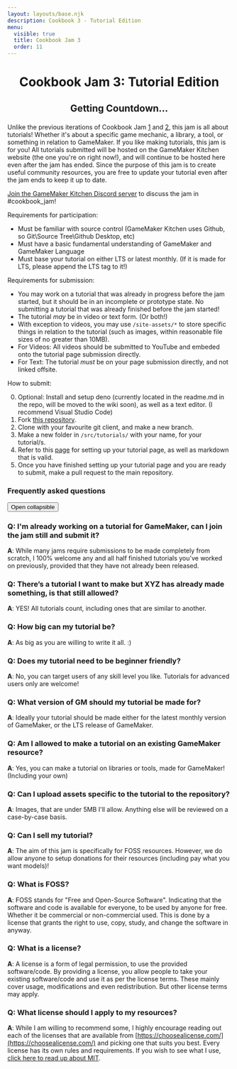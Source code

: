 ```yaml
---
layout: layouts/base.njk
description: Cookbook 3 - Tutorial Edition
menu:
  visible: true
  title: Cookbook Jam 3
  order: 11
---
```

<center>

# Cookbook Jam 3: Tutorial Edition
<h2>    
<p id="countdown">Getting Countdown...</p>
</h2>
</center>

Unlike the previous iterations of Cookbook Jam [1](https://itch.io/jam/cookbook-jam-1) and [2](https://itch.io/jam/cookbook-jam-2), this jam is all about tutorials! Whether it's about a specific game mechanic, a library, a tool, or something in relation to GameMaker. If you like making tutorials, this jam is for you! All tutorials submitted will be hosted on the GameMaker Kitchen website (the one you're on right now!), and will continue to be hosted here even after the jam has ended. Since the purpose of this jam is to create useful community resources, you are free to update your tutorial even after the jam ends to keep it up to date.

[Join the GameMaker Kitchen Discord server](https://discord.gg/EaGY2wyQmz) to discuss the jam in #cookbook_jam! 

Requirements for participation: 
- Must be familiar with source control (GameMaker Kitchen uses Github, so Git\Source Tree\Github Desktop, etc)
- Must have a basic fundamental understanding of GameMaker and GameMaker Language
- Must base your tutorial on either LTS or latest monthly. (If it is made for LTS, please append the LTS tag to it!)

Requirements for submission:
- You may work on a tutorial that was already in progress before the jam started, but it should be in an incomplete or prototype state. No submitting a tutorial that was already finished before the jam started!
- The tutorial *may* be in video or text form. (Or both!)
- With exception to videos, you may use `/site-assets/*` to store specific things in relation to the tutorial (such as images, within reasonable file sizes of no greater than 10MB).
- For Videos: All videos should be submitted to YouTube and embeded onto the tutorial page submission directly. 
- For Text: The tutorial *must* be on your page submission directly, and not linked offsite.

How to submit:

0. Optional: Install and setup deno (currently located in the readme.md in the repo, will be moved to the wiki soon), as well as a text editor. (I recommend Visual Studio Code)
1. Fork [this repository](https://github.com/tabularelf/gamemaker-kitchen).
2. Clone with your favourite git client, and make a new branch.
3. Make a new folder in `/src/tutorials/` with your name, for your tutorial/s.
4. Refer to this [page](https://github.com/tabularelf/gamemaker-kitchen/wiki/Making-or-editing-an-entry-(Post-Library-Tool-Asset-etc)) for setting up your tutorial page, as well as markdown that is valid. 
5. Once you have finished setting up your tutorial page and you are ready to submit, make a pull request to the main repository.

<h3>Frequently asked questions</h3>
<button class="collapsible">Open collapsible</button>
<div class="content">

### Q: I'm already working on a tutorial for GameMaker, can I join the jam still and submit it?
**A**: While many jams require submissions to be made completely from scratch, I 100% welcome any and all half finished tutorials you've worked on previously, provided that they have not already been released.

### Q: There’s a tutorial I want to make but XYZ has already made something, is that still allowed?
**A**: YES! All tutorials count, including ones that are similar to another. 

### Q: How big can my tutorial be?
**A**: As big as you are willing to write it all. :) 

### Q: Does my tutorial need to be beginner friendly?
**A**: No, you can target users of any skill level you like. Tutorials for advanced users only are welcome!

### Q: What version of GM should my tutorial be made for?
**A**: Ideally your tutorial should be made either for the latest monthly version of GameMaker, or the LTS release of GameMaker. 

### Q: Am I allowed to make a tutorial on an existing GameMaker resource?
**A**: Yes, you can make a tutorial on libraries or tools, made for GameMaker! (Including your own)

### Q: Can I upload assets specific to the tutorial to the repository?
**A**: Images, that are under 5MB I'll allow. Anything else will be reviewed on a case-by-case basis.

### Q: Can I sell my tutorial?
**A**: The aim of this jam is specifically for FOSS resources. However, we do allow anyone to setup donations for their resources (including pay what you want models)!

### Q: What is FOSS?
**A**: FOSS stands for "Free and Open-Source Software". Indicating that the software and code is available for everyone, to be used by anyone for free. Whether it be commercial or non-commercial used. This is done by a license that grants the right to use, copy, study, and change the software in anyway.

### Q: What is a license?
**A**: A license is a form of legal permission, to use the provided software/code. By providing a license, you allow people to take your existing software/code and use it as per the license terms. These mainly cover usage, modifications and even redistribution. But other license terms may apply.

### Q: What license should I apply to my resources?
**A**: While I am willing to recommend some, I highly encourage reading out each of the licenses that are available from [https://choosealicense.com/](https://choosealicense.com/) and picking one that suits you best. Every license has its own rules and requirements. If you wish to see what I use, [click here to read up about MIT](https://choosealicense.com/licenses/mit/). 

</div>


<script>
// Set the date we're counting down to
var countDownDateTimeStart = new Date("9/2/2024 2:00:00 PM UTC"); // UTC
var countDownDateTime = countDownDateTimeStart;
var countDownDateTimeEnd = new Date("10/2/2024 2:00:00 PM UTC"); // UTC
var countDownTime = countDownDateTime.getTime(); 
var dateText = "Jam Starts";

// Update the count down every 1 second
var x = setInterval(function() {

  // Get today's date and time
  var now = new Date().getTime();
    
  // Find the distance between now and the count down date
  var distance = countDownTime - now;
    
  // Time calculations for days, hours, minutes and seconds
  var days = Math.floor(distance / (1000 * 60 * 60 * 24));
  var hours = Math.floor((distance % (1000 * 60 * 60 * 24)) / (1000 * 60 * 60));
  var minutes = Math.floor((distance % (1000 * 60 * 60)) / (1000 * 60));
  var seconds = Math.floor((distance % (1000 * 60)) / 1000);
    

  document.getElementById("countdown").innerHTML = `${dateText}: ${days}d ${hours}h ${minutes}m ${seconds}s`
  +`<br>${countDownDateTime.toLocaleString()}`;
    

  if (distance < 0) {
        let date1 = new Date().getTime();
        let date2 = countDownDateTime.getTime();
        if ((date1 > date2) && (date1 < countDownDateTimeEnd.getTime())) {
            countDownDateTime = countDownDateTimeEnd;
            countDownTime = countDownDateTime.getTime(); 
            dateText = "Jam Ends";
        } else {
            clearInterval(x);
            document.getElementById("countdown").innerHTML = `Cookbook Jam 3 is over!<br>${countDownDateTimeStart.toLocaleString()} - ${countDownDateTimeEnd.toLocaleString()}`;
        }
  }
}, 1000);
</script>

<script>
var coll = document.getElementsByClassName("collapsible");
var i;

for (i = 0; i < coll.length; i++) {
  coll[i].addEventListener("click", function() {
    this.classList.toggle("active");
    var content = this.nextElementSibling;
    if (content.style.maxHeight){
      content.style.maxHeight = null;
    } else {
      content.style.maxHeight = content.scrollHeight + "px";
    } 
  });
}
</script>